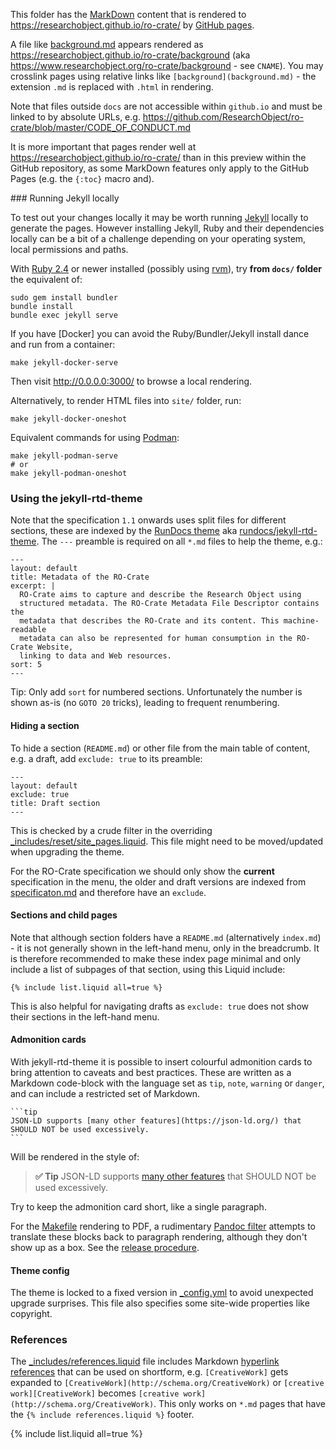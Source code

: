 This folder has the [MarkDown](https://guides.github.com/features/mastering-markdown) content that is rendered to <https://researchobject.github.io/ro-crate/> by [GitHub pages](https://pages.github.com/).

A file like [background.md](background.md) appears rendered as <https://researchobject.github.io/ro-crate/background> (aka  <https://www.researchobject.org/ro-crate/background> - see `CNAME`). You may crosslink pages using relative links like `[background](background.md)` - the extension `.md` is replaced with `.html` in rendering.

Note that files outside `docs` are not accessible within `github.io` and must be linked to by absolute URLs, e.g. <https://github.com/ResearchObject/ro-crate/blob/master/CODE_OF_CONDUCT.md>

It is more important that pages render well at <https://researchobject.github.io/ro-crate/> than in this  preview within the GitHub repository, as some MarkDown features only apply to the GitHub Pages (e.g. the `{:toc}` macro and).

### Running Jekyll locally

To test out your changes locally it may be worth running [Jekyll](https://jekyllrb.com/) locally to generate the pages. However installing Jekyll, Ruby and their dependencies locally can be a bit of a challenge depending on your operating system, local permissions and paths.

With [Ruby 2.4](https://www.ruby-lang.org/) or newer installed (possibly using [rvm](https://rvm.io/)), try **from `docs/` folder** the equivalent of:

    sudo gem install bundler
    bundle install
    bundle exec jekyll serve


If you have [Docker] you can avoid the Ruby/Bundler/Jekyll install dance and run from a container:

    make jekyll-docker-serve

Then visit http://0.0.0.0:3000/ to browse a local rendering. 

Alternatively, to render HTML files into `site/` folder, run:

    make jekyll-docker-oneshot

Equivalent commands for using [Podman](https://podman.io/):

    make jekyll-podman-serve  
    # or
    make jekyll-podman-oneshot


### Using the jekyll-rtd-theme

Note that the specification `1.1` onwards uses split files for different sections, these are indexed by the [RunDocs theme](https://rundocs.io/) aka [rundocs/jekyll-rtd-theme](https://github.com/rundocs/jekyll-rtd-theme). The `---` preamble is required on all `*.md` files to help the theme, e.g.:

```
---
layout: default
title: Metadata of the RO-Crate
excerpt: |
  RO-Crate aims to capture and describe the Research Object using
  structured metadata. The RO-Crate Metadata File Descriptor contains the
  metadata that describes the RO-Crate and its content. This machine-readable
  metadata can also be represented for human consumption in the RO-Crate Website,
  linking to data and Web resources.
sort: 5
---
```

Tip: Only add `sort` for numbered sections. Unfortunately the number is shown as-is (no `GOTO 20` tricks), leading to frequent renumbering.

#### Hiding a section

To hide a section (`README.md`) or other file from the main table of content, e.g. a draft, add `exclude: true` to its preamble:

```
---
layout: default
exclude: true
title: Draft section
---
```

This is checked by a crude filter in the overriding [_includes/reset/site_pages.liquid](_includes/reset/site_pages.liquid). This file might need to be moved/updated when upgrading the theme. 

For the RO-Crate specification we should only show the **current** specification in the menu, the older and draft versions are indexed from [specificaton.md](specification.md) and therefore have an `exclude`.

#### Sections and child pages

Note that although section folders have a `README.md` (alternatively `index.md`) - it is not generally shown in the left-hand menu, only in the breadcrumb. It is therefore recommended to make these index page minimal and only include a list of subpages of that section, using this Liquid include:

```
{% include list.liquid all=true %}
```

This is also helpful for navigating drafts as `exclude: true` does not show their sections in the left-hand menu.

#### Admonition cards

With jekyll-rtd-theme it is possible to insert colourful admonition cards to bring attention to caveats and best practices. 
These are written as a Markdown code-block with the language set as `tip`, `note`, `warning` or `danger`, and can
include a restricted set of Markdown.

    ```tip
    JSON-LD supports [many other features](https://json-ld.org/) that SHOULD NOT be used excessively.
    ```

Will be rendered in the style of:

> **✅ Tip**
> JSON-LD supports [many other features](https://json-ld.org/) that SHOULD NOT be used excessively.

Try to keep the admonition card short, like a single paragraph.

For the [Makefile](Makefile) rendering to PDF, a rudimentary [Pandoc filter](scripts/admonition.py)
attempts to translate these blocks back to paragraph rendering, although they don't show up as a box. 
See the [release procedure](RELEASE_PROCEDURE.md).


#### Theme config

The theme is locked to a fixed version in [_config.yml](_config.yml) to avoid unexpected upgrade surprises. This file also specifies some site-wide properties like copyright.

### References

The [_includes/references.liquid](_includes/references.liquid) file includes Markdown [hyperlink references](https://kramdown.gettalong.org/syntax.html#reference-links) that can be used on shortform, e.g. `[CreativeWork]` gets expanded to `[CreativeWork](http://schema.org/CreativeWork)`  or `[creative work][CreativeWork]` becomes  `[creative work](http://schema.org/CreativeWork)`. This only works on `*.md` pages that have the `{% include references.liquid %}` footer.


{% include list.liquid all=true %}
